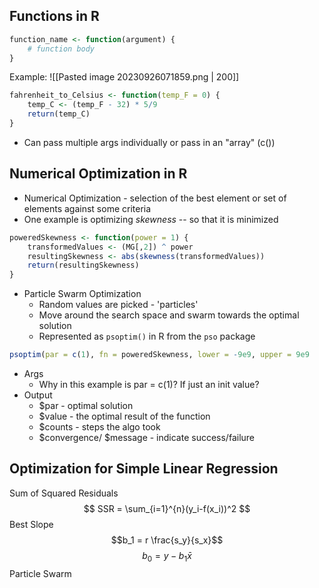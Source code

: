 ## Functions in R
```r
function_name <- function(argument) { 
	# function body 
}
```
Example:
	![[Pasted image 20230926071859.png | 200]]
```r
fahrenheit_to_Celsius <- function(temp_F = 0) { 
	temp_C <- (temp_F - 32) * 5/9 
	return(temp_C) 
}
```
- Can pass multiple args individually or pass in an "array" (c())

## Numerical Optimization in R
- Numerical Optimization - selection of the best element or set of elements against some criteria
- One example is optimizing *skewness* -- so that it is minimized
```r
poweredSkewness <- function(power = 1) { 
	transformedValues <- (MG[,2]) ^ power 
	resultingSkewness <- abs(skewness(transformedValues)) 
	return(resultingSkewness) 
}
```
- Particle Swarm Optimization
	- Random values are picked - 'particles'
	- Move around the search space and swarm towards the optimal solution
	- Represented as `psoptim()` in R from the `pso` package
```r
psoptim(par = c(1), fn = poweredSkewness, lower = -9e9, upper = 9e9
```
- Args
	- Why in this example is par = c(1)? If just an init value?
- Output
	- $par - optimal solution
	- $value - the optimal result of the function
	- $counts - steps the algo took
	- $convergence/ $message - indicate success/failure

## Optimization for Simple Linear Regression
Sum of Squared Residuals
$$ SSR = \sum_{i=1}^{n}(y_i-f(x_i))^2  $$
Best Slope
$$b_1 = r \frac{s_y}{s_x}$$
$$ b_0 = y - b_1 \bar{x} $$
Particle Swarm